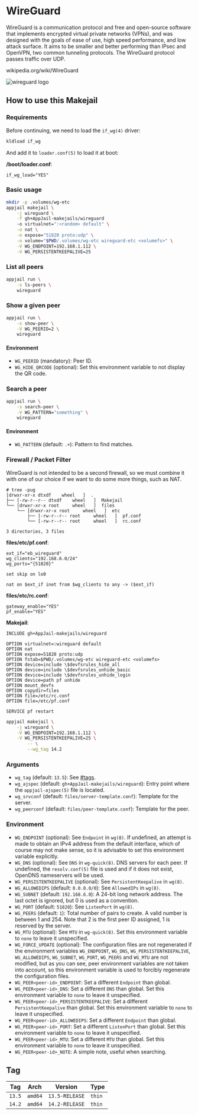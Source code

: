 # WireGuard

WireGuard is a communication protocol and free and open-source software that implements encrypted virtual private networks (VPNs), and was designed with the goals of ease of use, high speed performance, and low attack surface. It aims to be smaller and better performing than IPsec and OpenVPN, two common tunneling protocols. The WireGuard protocol passes traffic over UDP.

wikipedia.org/wiki/WireGuard

![wireguard logo](https://upload.wikimedia.org/wikipedia/commons/9/98/Logo_of_WireGuard.svg)

## How to use this Makejail

### Requirements

Before continuing, we need to load the `if_wg(4)` driver:

```sh
kldload if_wg
```

And add it to `loader.conf(5)` to load it at boot:

**/boot/loader.conf**:

```
if_wg_load="YES"
```

### Basic usage

```sh
mkdir -p .volumes/wg-etc
appjail makejail \
	-j wireguard \
	-f gh+AppJail-makejails/wireguard
	-o virtualnet=":<random> default" \
	-o nat \
	-o expose="51820 proto:udp" \
	-o volume="$PWD/.volumes/wg-etc wireguard-etc <volumefs>" \
	-V WG_ENDPOINT=192.168.1.112 \
	-V WG_PERSISTENTKEEPALIVE=25
```

### List all peers



```sh
appjail run \
	-s ls-peers \
	wireguard
```

### Show a given peer

```sh
appjail run \
	-s show-peer \
	-V WG_PEERID=2 \
	wireguard
```

#### Environment

* `WG_PEERID` (mandatory): Peer ID.
* `WG_HIDE_QRCODE` (optional): Set this environment variable to not display the QR code.

### Search a peer

```sh
appjail run \
	-s search-peer \
	-V WG_PATTERN="something" \
	wireguard
```

#### Environment

* `WG_PATTERN` (default: `.+`): Pattern to find matches.

### Firewall / Packet Filter

WireGuard is not intended to be a second firewall, so we must combine it with one of our choice if we want to do some more things, such as NAT.

```console
# tree -pug
[drwxr-xr-x dtxdf    wheel   ]  .
├── [-rw-r--r-- dtxdf    wheel   ]  Makejail
└── [drwxr-xr-x root     wheel   ]  files
    └── [drwxr-xr-x root     wheel   ]  etc
        ├── [-rw-r--r-- root     wheel   ]  pf.conf
        └── [-rw-r--r-- root     wheel   ]  rc.conf

3 directories, 3 files
```

**files/etc/pf.conf**:

```
ext_if="eb_wireguard"
wg_clients="192.168.6.0/24"
wg_ports="{51820}"

set skip on lo0

nat on $ext_if inet from $wg_clients to any -> ($ext_if)
```

**files/etc/rc.conf**:

```
gateway_enable="YES"
pf_enable="YES"
```

**Makejail**:

```
INCLUDE gh+AppJail-makejails/wireguard

OPTION virtualnet=:wireguard default
OPTION nat
OPTION expose=51820 proto:udp
OPTION fstab=$PWD/.volumes/wg-etc wireguard-etc <volumefs>
OPTION device=include \$devfsrules_hide_all
OPTION device=include \$devfsrules_unhide_basic
OPTION device=include \$devfsrules_unhide_login
OPTION device=path pf unhide
OPTION mount_devfs
OPTION copydir=files
OPTION file=/etc/rc.conf
OPTION file=/etc/pf.conf

SERVICE pf restart
```

```sh
appjail makejail \
    -j wireguard \
    -V WG_ENDPOINT=192.168.1.112 \
    -V WG_PERSISTENTKEEPALIVE=25 \
        -- \
        --wg_tag 14.2
```

### Arguments

* `wg_tag` (default: `13.5`): See [#tags](#tags).
* `wg_ajspec` (default: `gh+AppJail-makejails/wireguard`): Entry point where the `appjail-ajspec(5)` file is located.
* `wg_srvconf` (default: `files/server-template.conf`): Template for the server.
* `wg_peerconf` (default: `files/peer-template.conf`): Template for the peer.

### Environment

* `WG_ENDPOINT` (optional): See `Endpoint` in `wg(8)`. If undefined, an attempt is made to obtain an IPv4 address from the default interface, which of course may not make sense, so it is advisable to set this environment variable explicitly.
* `WG_DNS` (optional): See `DNS` in `wg-quick(8)`. DNS servers for each peer. If undefined, the `resolv.conf(5)` file is used and if it does not exist, OpenDNS nameservers will be used.
* `WG_PERSISTENTKEEPALIVE` (optional): See `PersistentKeepalive` in `wg(8)`.
* `WG_ALLOWEDIPS` (default: `0.0.0.0/0`): See `AllowedIPs` in `wg(8)`.
* `WG_SUBNET` (default: `192.168.6.0`): A 24-bit long network address. The last octet is ignored, but 0 is used as a convention.
* `WG_PORT` (default: `51820`): See `ListenPort` in `wg(8)`.
* `WG_PEERS` (default: `1`): Total number of pairs to create. A valid number is between 1 and 254. Note that 2 is the first peer ID assigned, 1 is reserved by the server.
* `WG_MTU` (optional): See `MTU` in `wg-quick(8)`. Set this environment variable to `none` to leave it unspecified.
* `WG_FORCE_UPDATE` (optional): The configuration files are not regenerated if the environment variables `WG_ENDPOINT`, `WG_DNS`, `WG_PERSISTENTKEEPALIVE`, `WG_ALLOWEDIPS`, `WG_SUBNET`, `WG_PORT`, `WG_PEERS` and `WG_MTU` are not modified, but as you can see, peer environment variables are not taken into account, so this environment variable is used to forcibly regenerate the configuration files.
* `WG_PEER<peer-id>_ENDPOINT`: Set a different `Endpoint` than global.
* `WG_PEER<peer-id>_DNS`: Set a different `DNS` than global. Set this environment variable to `none` to leave it unspecified.
* `WG_PEER<peer-id>_PERSISTENTKEEPALIVE`: Set a different `PersistentKeepalive` than global. Set this environment variable to `none` to leave it unspecified.
* `WG_PEER<peer-id>_ALLOWEDIPS`: Set a different `Endpoint` than global.
* `WG_PEER<peer-id>_PORT`: Set a different `ListenPort` than global. Set this environment variable to `none` to leave it unspecified.
* `WG_PEER<peer-id>_MTU`: Set a different `MTU` than global. Set this environment variable to `none` to leave it unspecified.
* `WG_PEER<peer-id>_NOTE`: A simple note, useful when searching.

## Tag

| Tag    | Arch    | Version        | Type   |
| ------ | ------- | -------------- | ------ |
| `13.5` | `amd64` | `13.5-RELEASE` | `thin` |
| `14.2` | `amd64` | `14.2-RELEASE` | `thin` |
